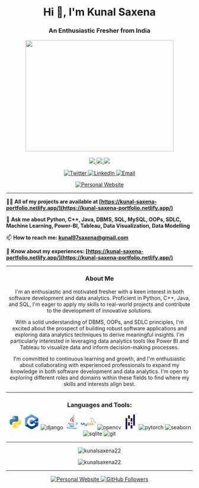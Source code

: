 <h1 align="center">Hi 👋, I'm Kunal Saxena</h1>

<h3 align="center">An Enthusiastic Fresher from India</h3>

<p align="center">
  <img src="https://media.giphy.com/media/dWesBcTLavkZuG35MI/giphy.gif" width="400" height="300" />
</p>

<p align="center">
  <a href="https://github.com/kunalsaxena22">
    <img src="https://badges.pufler.dev/visits/kunalsaxena22/kunalsaxena22?style=flat-square&color=black&logo=github">
  </a>
  <a href="https://github.com/kunalsaxena22?tab=repositories">
    <img src="https://badges.pufler.dev/repos/kunalsaxena22?style=flat-square&color=black&logo=github">
  </a>
  <a href="https://gist.github.com/kunalsaxena22">
    <img src="https://badges.pufler.dev/gists/kunalsaxena22?style=flat-square&color=black&logo=github">
  </a>
</p>

<p align="center">
  <a href="https://twitter.com/your_twitter_handle" target="_blank">
    <img src="https://img.shields.io/badge/-Twitter-1DA1F2?style=flat-square&logo=twitter&logoColor=white" alt="Twitter">
  </a>
  <a href="https://www.linkedin.com/in/kunal-saxena" target="_blank">
    <img src="https://img.shields.io/badge/-LinkedIn-0A66C2?style=flat-square&logo=linkedin&logoColor=white" alt="LinkedIn">
  </a>
  <a href="mailto:kunal97saxena@gmail.com" target="_blank">
    <img src="https://img.shields.io/badge/-Email-D14836?style=flat-square&logo=gmail&logoColor=white" alt="Email">
  </a>
</p>

<p align="center">
  <a href="https://kunal-saxena-portfolio.netlify.app/">
    <img src="https://img.shields.io/website?down_color=lightgrey&down_message=offline&up_color=green&up_message=online&url=https%3A%2F%2Fkunal-saxena-portfolio.netlify.app%2F&style=flat-square" alt="Personal Website">
  </a>
</p>

<hr>

👨‍💻 **All of my projects are available at [https://kunal-saxena-portfolio.netlify.app/](https://kunal-saxena-portfolio.netlify.app/)**

💬 **Ask me about Python, C++, Java, DBMS, SQL, MySQL, OOPs, SDLC, Machine Learning, Power-BI, Tableau, Data Visualization, Data Modelling**

📫 **How to reach me: kunal97saxena@gmail.com**

📄 **Know about my experiences: [https://kunal-saxena-portfolio.netlify.app/](https://kunal-saxena-portfolio.netlify.app/)**

<hr>

<h3 align="center">About Me</h3>

<p align="center">
  I'm an enthusiastic and motivated fresher with a keen interest in both software development and data analytics. Proficient in Python, C++, Java, and SQL, I'm eager to apply my skills to real-world projects and contribute to the development of innovative solutions.
</p>

<p align="center">
  With a solid understanding of DBMS, OOPs, and SDLC principles, I'm excited about the prospect of building robust software applications and exploring data analytics techniques to derive meaningful insights. I'm particularly interested in leveraging data analytics tools like Power BI and Tableau to visualize data and inform decision-making processes.
</p>

<p align="center">
  I'm committed to continuous learning and growth, and I'm enthusiastic about collaborating with experienced professionals to expand my knowledge in both software development and data analytics. I'm open to exploring different roles and domains within these fields to find where my skills and interests align best.
</p>

<hr>

<h3 align="center">Languages and Tools:</h3>
<p align="center">
  <img src="https://raw.githubusercontent.com/devicons/devicon/master/icons/python/python-original.svg" alt="python" width="40" height="40" />
  <img src="https://raw.githubusercontent.com/devicons/devicon/master/icons/cplusplus/cplusplus-original.svg" alt="cplusplus" width="40" height="40" />
  <img src="https://cdn.worldvectorlogo.com/logos/django.svg" alt="django" width="40" height="40" />
  <img src="https://raw.githubusercontent.com/devicons/devicon/master/icons/java/java-original.svg" alt="java" width="40" height="40" />
  <img src="https://raw.githubusercontent.com/devicons/devicon/master/icons/mysql/mysql-original-wordmark.svg" alt="mysql" width="40" height="40" />
  <img src="https://www.vectorlogo.zone/logos/opencv/opencv-icon.svg" alt="opencv" width="40" height="40" />
  <img src="https://raw.githubusercontent.com/devicons/devicon/2ae2a900d2f041da66e950e4d48052658d850630/icons/pandas/pandas-original.svg" alt="pandas" width="40" height="40" />
  <img src="https://www.vectorlogo.zone/logos/pytorch/pytorch-icon.svg" alt="pytorch" width="40" height="40" />
  <img src="https://seaborn.pydata.org/_images/logo-mark-lightbg.svg" alt="seaborn" width="40" height="40" />
  <img src="https://www.vectorlogo.zone/logos/sqlite/sqlite-icon.svg" alt="sqlite" width="40" height="40" />
  <img src="https://www.vectorlogo.zone/logos/git-scm/git-scm-icon.svg" alt="git" width="40" height="40" />
</p>

<hr>

<p align="center">
  <img src="https://github-readme-stats.vercel.app/api?username=kunalsaxena22&show_icons=true&theme=radical" alt="kunalsaxena22" />
</p>

<p align="center">
  <img src="https://github-readme-streak-stats.herokuapp.com/?user=kunalsaxena22&theme=radical" alt="kunalsaxena22" />
</p>

<hr>

<p align="center">
  <a href="https://kunal-saxena-portfolio.netlify.app/">
    <img src="https://img.shields.io/badge/-Personal%20Website-3423A6?style=flat-square&logo=Google-Chrome&logoColor=white" alt="Personal Website">
  </a>
  <a href="https://github.com/kunalsaxena22">
    <img src="https://img.shields.io/github/followers/kunalsaxena22?style=flat-square&logo=github" alt="GitHub Followers">
  </a>
</p>
